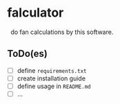 # falculator
 &nbsp;
 do fan calculations by this software.
 
 ## ToDo(es)
 - [ ] define `requirements.txt` 
 - [ ] create installation guide
 - [ ] define usage in `README.md`
 - [ ] ...
